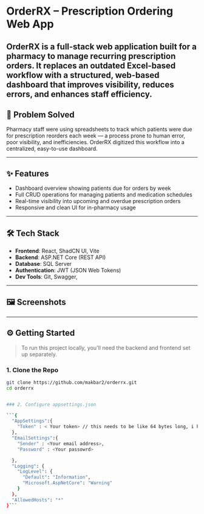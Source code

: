 # OrderRX – Prescription Ordering Web App

OrderRX is a full-stack web application built for a pharmacy to manage recurring prescription orders. It replaces an outdated Excel-based workflow with a structured, web-based dashboard that improves visibility, reduces errors, and enhances staff efficiency.
---

## 🧠 Problem Solved

Pharmacy staff were using spreadsheets to track which patients were due for prescription reorders each week — a process prone to human error, poor visibility, and inefficiencies. OrderRX digitized this workflow into a centralized, easy-to-use dashboard.

---

## ✨ Features

- Dashboard overview showing patients due for orders by week
- Full CRUD operations for managing patients and medication schedules
- Real-time visibility into upcoming and overdue prescription orders
- Responsive and clean UI for in-pharmacy usage

---

## 🛠 Tech Stack

- **Frontend**: React, ShadCN UI, Vite
- **Backend**: ASP.NET Core (REST API)
- **Database**: SQL Server
- **Authentication**: JWT (JSON Web Tokens)
- **Dev Tools**: Git, Swagger,

---

## 🖼 Screenshots


---

## ⚙️ Getting Started

> To run this project locally, you'll need the backend and frontend set up separately.

### 1. Clone the Repo

```bash
git clone https://github.com/makbar2/orderrx.git
cd orderrx


### 2. Configure appsettings.json

```{
  "AppSettings":{
    "Token" : < Your token> // this needs to be like 64 bytes long, i had an issue with this and i had to add  a bunch of stuff to it 
  },
  "EmailSettings":{
    "Sender" : <Your email address>,
    "Password" : <Your passowrd>

  },
  "Logging": {
    "LogLevel": {
      "Default": "Information",
      "Microsoft.AspNetCore": "Warning"
    }
  },
  "AllowedHosts": "*"
}```
